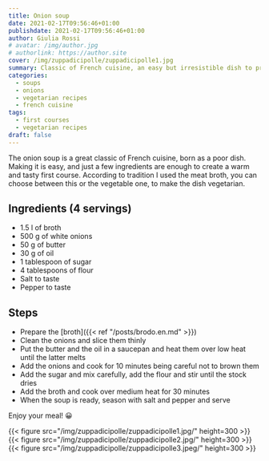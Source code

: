 ```yaml
---
title: Onion soup
date: 2021-02-17T09:56:46+01:00
publishdate: 2021-02-17T09:56:46+01:00
author: Giulia Rossi
# avatar: /img/author.jpg
# authorlink: https://author.site
cover: /img/zuppadicipolle/zuppadicipolle1.jpg
summary: Classic of French cuisine, an easy but irresistible dish to prepare
categories:
  - soups
  - onions
  - vegetarian recipes
  - french cuisine
tags:
  - first courses
  - vegetarian recipes
draft: false
---
```


The onion soup is a great classic of French cuisine, born as a poor dish.
Making it is easy, and just a few ingredients are enough to create a warm and tasty first course.
According to tradition I used the meat broth, you can choose between this or the vegetable one, to make the dish vegetarian.

## Ingredients (4 servings)

* 1.5 l of broth
* 500 g of white onions
* 50 g of butter
* 30 g of oil
* 1 tablespoon of sugar
* 4 tablespoons of flour
* Salt to taste
* Pepper to taste

## Steps

* Prepare the [broth]({{< ref "/posts/brodo.en.md" >}})
* Clean the onions and slice them thinly
* Put the butter and the oil in a saucepan and heat them over low heat until the latter melts
* Add the onions and cook for 10 minutes being careful not to brown them
* Add the sugar and mix carefully, add the flour and stir until the stock dries
* Add the broth and cook over medium heat for 30 minutes
* When the soup is ready, season with salt and pepper and serve

Enjoy your meal! 😀

   {{< figure src="/img/zuppadicipolle/zuppadicipolle1.jpg/" height=300  >}}
   {{< figure src="/img/zuppadicipolle/zuppadicipolle2.jpg/" height=300  >}}
   {{< figure src="/img/zuppadicipolle/zuppadicipolle3.jpeg/" height=300  >}}